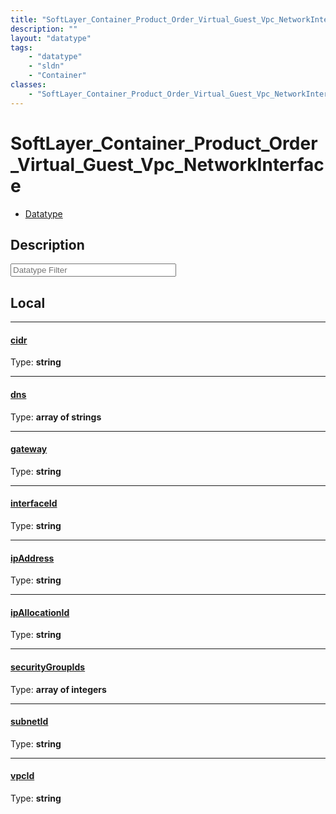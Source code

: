 ```yaml
---
title: "SoftLayer_Container_Product_Order_Virtual_Guest_Vpc_NetworkInterface"
description: ""
layout: "datatype"
tags:
    - "datatype"
    - "sldn"
    - "Container"
classes:
    - "SoftLayer_Container_Product_Order_Virtual_Guest_Vpc_NetworkInterface"
---
```


# SoftLayer_Container_Product_Order_Virtual_Guest_Vpc_NetworkInterface
<div id='service-datatype'>
    <ul id='sldn-reference-tabs'>
        <li id='datatype'> <a href='/reference/datatypes/SoftLayer_Container_Product_Order_Virtual_Guest_Vpc_NetworkInterface' >Datatype</a></li>
    </ul>
</div>

## Description 








<!-- Filer BEGIN -->
<div class="view-filters">
        <div class="clearfix">
            <div class="search-input-box">
                <input placeholder="Datatype Filter" onkeyup="titleSearch(inputId='prop-input', divId='properties', elementClass='prop-row')" 
                    type="text" id="prop-input" value="" size="30" maxlength="128" class="form-text">
            </div>
        </div>
</div>
<!-- Filer END -->

<div id="properties" class="content">
<div id="localProperties" class="prop-content" >

## Local
<div class="prop-row">

-----
[cidr]: #cidr
#### [cidr]
  
<span class="type-label">Type: </span>**string**  



</div>
<div class="prop-row">

-----
[dns]: #dns
#### [dns]
  
<span class="type-label">Type: </span>**array of strings**  



</div>
<div class="prop-row">

-----
[gateway]: #gateway
#### [gateway]
  
<span class="type-label">Type: </span>**string**  



</div>
<div class="prop-row">

-----
[interfaceId]: #interfaceid
#### [interfaceId]
  
<span class="type-label">Type: </span>**string**  



</div>
<div class="prop-row">

-----
[ipAddress]: #ipaddress
#### [ipAddress]
  
<span class="type-label">Type: </span>**string**  



</div>
<div class="prop-row">

-----
[ipAllocationId]: #ipallocationid
#### [ipAllocationId]
  
<span class="type-label">Type: </span>**string**  



</div>
<div class="prop-row">

-----
[securityGroupIds]: #securitygroupids
#### [securityGroupIds]
  
<span class="type-label">Type: </span>**array of integers**  



</div>
<div class="prop-row">

-----
[subnetId]: #subnetid
#### [subnetId]
  
<span class="type-label">Type: </span>**string**  



</div>
<div class="prop-row">

-----
[vpcId]: #vpcid
#### [vpcId]
  
<span class="type-label">Type: </span>**string**  



</div>
</div>
<!-- LOCAL PROPERTY END -->

</div>


